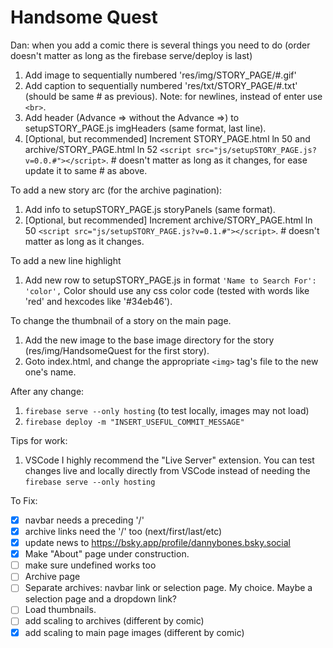 # Handsome Quest

Dan: when you add a comic there is several things you need to do (order doesn't matter as long as the firebase serve/deploy is last)

1. Add image to sequentially numbered 'res/img/STORY_PAGE/#.gif'
1. Add caption to sequentially numbered 'res/txt/STORY_PAGE/#.txt' (should be same # as previous).  Note: for newlines, instead of enter use `<br>`.
1. Add header (Advance => without the Advance =>) to setupSTORY_PAGE.js imgHeaders (same format, last line).
1. [Optional, but recommended] Increment STORY_PAGE.html ln 50 and archive/STORY_PAGE.html ln 52 `<script src="js/setupSTORY_PAGE.js?v=0.0.#"></script>`.  # doesn't matter as long as it changes, for ease update it to same # as above.

To add a new story arc (for the archive pagination):

1. Add info to setupSTORY_PAGE.js storyPanels (same format).
1. [Optional, but recommended] Increment archive/STORY_PAGE.html ln 50 `<script src="js/setupSTORY_PAGE.js?v=0.1.#"></script>`.  # doesn't matter as long as it changes.

To add a new line highlight

1. Add new row to setupSTORY_PAGE.js in format `'Name to Search For': 'color',`  Color should use any css color code (tested with words like 'red' and hexcodes like '#34eb46').

To change the thumbnail of a story on the main page.

1. Add the new image to the base image directory for the story (res/img/HandsomeQuest for the first story).
1. Goto index.html, and change the appropriate `<img>` tag's file to the new one's name.

After any change:

1. `firebase serve --only hosting` (to test locally, images may not load)
1. `firebase deploy -m "INSERT_USEFUL_COMMIT_MESSAGE"`

Tips for work:

1. VSCode I highly recommend the "Live Server" extension.  You can test changes live and locally directly from VSCode instead of needing the `firebase serve --only hosting`

To Fix:
- [x] navbar needs a preceding '/'
- [x] archive links need the '/' too (next/first/last/etc)
- [x] update news to https://bsky.app/profile/dannybones.bsky.social
- [x] Make "About" page under construction.
- [ ] make sure undefined works too
- [ ] Archive page
- [ ] Separate archives: navbar link or selection page.  My choice.  Maybe a selection page and a dropdown link?
- [ ] Load thumbnails.
- [ ] add scaling to archives (different by comic)
- [x] add scaling to main page images (different by comic)
